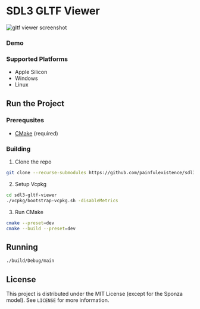 # SDL3 GLTF Viewer
![gltf viewer screenshot](.github/media/pbr-sponza-demo.png)

### Demo

### Supported Platforms
- Apple Silicon
- Windows
- Linux


## Run the Project

### Prerequsites
- [CMake](https://cmake.org/download/) (required)

### Building
1. Clone the repo
```sh
git clone --recurse-submodules https://github.com/painfulexistence/sdl3-gltf-viewer.git
```
2. Setup Vcpkg
```sh
cd sdl3-gltf-viewer
./vcpkg/bootstrap-vcpkg.sh -disableMetrics
```
3. Run CMake
```sh
cmake --preset=dev
cmake --build --preset=dev
```

## Running
```sh
./build/Debug/main
```


## License
This project is distributed under the MIT License (except for the Sponza model).
See `LICENSE` for more information.
